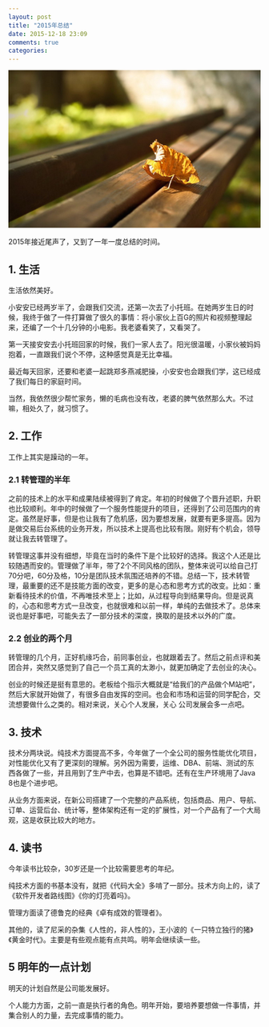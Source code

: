 ```yaml
---
layout: post
title: "2015年总结"
date: 2015-12-18 23:09
comments: true
categories: 
---
```


![time](/images/20151219.jpg)

2015年接近尾声了，又到了一年一度总结的时间。

<!-- more -->

## 1. 生活

生活依然美好。

小安安已经两岁半了，会跟我们交流，还第一次去了小托班。在她两岁生日的时候，我终于做了一件打算做了很久的事情：将小家伙上百G的照片和视频整理起来，还编了一个十几分钟的小电影。我老婆看笑了，又看哭了。

第一天接安安去小托班回家的时候，我们一家人去了。阳光很温暖，小家伙被妈妈抱着，一直跟我们说个不停，这种感觉真是无比幸福。

最近每天回家，还要和老婆一起跳郑多燕减肥操，小安安也会跟我们学，这已经成了我们每日的家庭时间。

当然，我依然很少帮忙家务，懒的毛病也没有改，老婆的脾气依然那么大。不过嘛，相处久了，就习惯了。

## 2. 工作

工作上其实是躁动的一年。

### 2.1 转管理的半年

之前的技术上的水平和成果陆续被得到了肯定。年初的时候做了个晋升述职，升职也比较顺利。年中的时候做了一个服务性能提升的项目，还得到了公司范围内的肯定。虽然是好事，但是也让我有了危机感，因为要想发展，就要有更多提高。因为是做交易后台系统的业务开发，所以技术上提高也比较有限。刚好有个机会，领导就让我去转管理了。

转管理这事并没有细想，毕竟在当时的条件下是个比较好的选择。我这个人还是比较随遇而安的。管理做了半年，带了2个不同风格的团队，整体来说可以给自己打70分吧，60分及格，10分是团队技术氛围还培养的不错。总结一下，技术转管理，最重要的还不是技能方面的改变，更多的是心态和思考方式的改变。比如：重新看待技术的价值，不再唯技术至上；比如，从过程导向到结果导向。但是说真的，心态和思考方式一旦改变，也就很难和以前一样，单纯的去做技术了。总体来说也是好事吧，可能失去了一部分技术的深度，换取的是技术以外的广度。

### 2.2 创业的两个月

转管理的几个月，正好机缘巧合，前同事创业，也就跟着去了。然后之前点评和美团合并，突然又感觉到了自己一个员工真的太渺小，就更加确定了去创业的决心。

创业的时候还是挺有意思的。老板给个指示大概就是“给我们的产品做个M站吧”，然后大家就开始做了，有很多自由发挥的空间。也会和市场和运营的同学配合，交流想要做什么之类的。相对来说，关心个人发展，关心
公司发展会多一点吧。

## 3. 技术

技术分两块说。纯技术方面提高不多，今年做了一个全公司的服务性能优化项目，对性能优化又有了更深刻的理解。另外因为需要，运维、DBA、前端、测试的东西各做了一些，并且用到了生产中去，也算是不错吧。还有在生产环境用了Java 8也是个进步吧。

从业务方面来说，在新公司搭建了一个完整的产品系统，包括商品、用户、导航、订单、运营后台、统计等，整体架构还有一定的扩展性，对一个产品有了一个大局观，这是收获比较大的地方。

## 4. 读书

今年读书比较杂，30岁还是一个比较需要思考的年纪。

纯技术方面的书基本没有，就把《代码大全》多啃了一部分。技术方向上的，读了《软件开发者路线图》《你的灯亮着吗》。

管理方面读了德鲁克的经典《卓有成效的管理者》。

其他的，读了尼采的杂集《人性的，非人性的》，王小波的《一只特立独行的猪》《黄金时代》。主要是有些观点能有点共鸣。明年会继续读一些。

## 5 明年的一点计划

明天的计划自然是公司能发展好。

个人能力方面，之前一直是执行者的角色。明年开始，要培养要想做一件事情，并集合别人的力量，去完成事情的能力。